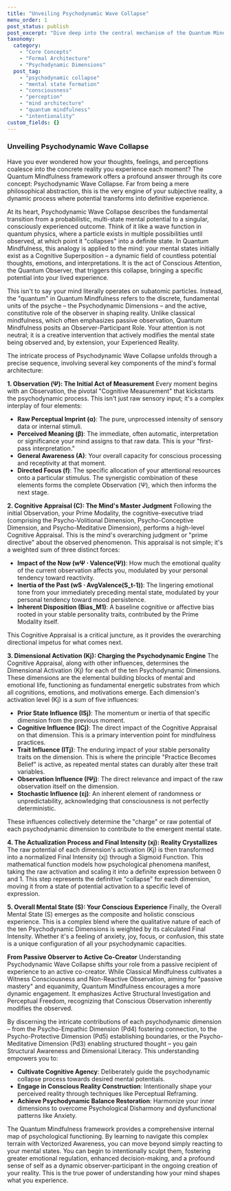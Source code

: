 ```yaml
---
title: "Unveiling Psychodynamic Wave Collapse"
menu_order: 1
post_status: publish
post_excerpt: "Dive deep into the central mechanism of the Quantum Mindfulness framework: Psychodynamic Wave Collapse. This article explains how your conscious attention transforms a field of mental potentials into the singular, experienced reality of your thoughts and feelings. Discover the intricate interplay of psychodynamic dimensions and cognitive processes that shape your inner world, offering a profound path to self-mastery."
taxonomy:
  category:
    - "Core Concepts"
    - "Formal Architecture"
    - "Psychodynamic Dimensions"
  post_tag:
    - "psychodynamic collapse"
    - "mental state formation"
    - "consciousness"
    - "perception"
    - "mind architecture"
    - "quantum mindfulness"
    - "intentionality"
custom_fields: {}
---
```


### Unveiling Psychodynamic Wave Collapse

Have you ever wondered how your thoughts, feelings, and perceptions coalesce into the concrete reality you experience each moment? The Quantum Mindfulness framework offers a profound answer through its core concept: Psychodynamic Wave Collapse. Far from being a mere philosophical abstraction, this is the very engine of your subjective reality, a dynamic process where potential transforms into definitive experience.

At its heart, Psychodynamic Wave Collapse describes the fundamental transition from a probabilistic, multi-state mental potential to a singular, consciously experienced outcome. Think of it like a wave function in quantum physics, where a particle exists in multiple possibilities until observed, at which point it "collapses" into a definite state. In Quantum Mindfulness, this analogy is applied to the mind: your mental states initially exist as a Cognitive Superposition – a dynamic field of countless potential thoughts, emotions, and interpretations. It is the act of Conscious Attention, the Quantum Observer, that triggers this collapse, bringing a specific potential into your lived experience.

This isn't to say your mind literally operates on subatomic particles. Instead, the "quantum" in Quantum Mindfulness refers to the discrete, fundamental units of the psyche – the Psychodynamic Dimensions – and the active, constitutive role of the observer in shaping reality. Unlike classical mindfulness, which often emphasizes passive observation, Quantum Mindfulness posits an Observer-Participant Role. Your attention is not neutral; it is a creative intervention that actively modifies the mental state being observed and, by extension, your Experienced Reality.

The intricate process of Psychodynamic Wave Collapse unfolds through a precise sequence, involving several key components of the mind's formal architecture:

**1. Observation (Ψ): The Initial Act of Measurement**
Every moment begins with an Observation, the pivotal "Cognitive Measurement" that kickstarts the psychodynamic process. This isn't just raw sensory input; it's a complex interplay of four elements:
*   **Raw Perceptual Imprint (α)**: The pure, unprocessed intensity of sensory data or internal stimuli.
*   **Perceived Meaning (β)**: The immediate, often automatic, interpretation or significance your mind assigns to that raw data. This is your "first-pass interpretation."
*   **General Awareness (A)**: Your overall capacity for conscious processing and receptivity at that moment.
*   **Directed Focus (f)**: The specific allocation of your attentional resources onto a particular stimulus.
The synergistic combination of these elements forms the complete Observation (Ψ), which then informs the next stage.

**2. Cognitive Appraisal (C): The Mind's Master Judgment**
Following the initial Observation, your Prime Modality, the cognitive-executive triad (comprising the Psycho-Volitional Dimension, Psycho-Conceptive Dimension, and Psycho-Meditative Dimension), performs a high-level Cognitive Appraisal. This is the mind's overarching judgment or "prime directive" about the observed phenomenon. This appraisal is not simple; it's a weighted sum of three distinct forces:
*   **Impact of the Now (wΨ ⋅ Valence(Ψ))**: How much the emotional quality of the current observation affects you, modulated by your personal tendency toward reactivity.
*   **Inertia of the Past (wS ⋅ AvgValence(S_t-1))**: The lingering emotional tone from your immediately preceding mental state, modulated by your personal tendency toward mood persistence.
*   **Inherent Disposition (Bias_M1)**: A baseline cognitive or affective bias rooted in your stable personality traits, contributed by the Prime Modality itself.

This Cognitive Appraisal is a critical juncture, as it provides the overarching directional impetus for what comes next.

**3. Dimensional Activation (Kj): Charging the Psychodynamic Engine**
The Cognitive Appraisal, along with other influences, determines the Dimensional Activation (Kj) for each of the ten Psychodynamic Dimensions. These dimensions are the elemental building blocks of mental and emotional life, functioning as fundamental energetic substrates from which all cognitions, emotions, and motivations emerge. Each dimension's activation level (Kj) is a sum of five influences:
*   **Prior State Influence (ISj)**: The momentum or inertia of that specific dimension from the previous moment.
*   **Cognitive Influence (ICj)**: The direct impact of the Cognitive Appraisal on that dimension. This is a primary intervention point for mindfulness practices.
*   **Trait Influence (ITj)**: The enduring impact of your stable personality traits on the dimension. This is where the principle "Practice Becomes Belief" is active, as repeated mental states can durably alter these trait variables.
*   **Observation Influence (IΨj)**: The direct relevance and impact of the raw observation itself on the dimension.
*   **Stochastic Influence (εj)**: An inherent element of randomness or unpredictability, acknowledging that consciousness is not perfectly deterministic.

These influences collectively determine the "charge" or raw potential of each psychodynamic dimension to contribute to the emergent mental state.

**4. The Actualization Process and Final Intensity (xj): Reality Crystallizes**
The raw potential of each dimension's activation (Kj) is then transformed into a normalized Final Intensity (xj) through a Sigmoid Function. This mathematical function models how psychological phenomena manifest, taking the raw activation and scaling it into a definite expression between 0 and 1. This step represents the definitive "collapse" for each dimension, moving it from a state of potential activation to a specific level of expression.

**5. Overall Mental State (S): Your Conscious Experience**
Finally, the Overall Mental State (S) emerges as the composite and holistic conscious experience. This is a complex blend where the qualitative nature of each of the ten Psychodynamic Dimensions is weighted by its calculated Final Intensity. Whether it's a feeling of anxiety, joy, focus, or confusion, this state is a unique configuration of all your psychodynamic capacities.

**From Passive Observer to Active Co-Creator**
Understanding Psychodynamic Wave Collapse shifts your role from a passive recipient of experience to an active co-creator. While Classical Mindfulness cultivates a Witness Consciousness and Non-Reactive Observation, aiming for "passive mastery" and equanimity, Quantum Mindfulness encourages a more dynamic engagement. It emphasizes Active Structural Investigation and Perceptual Freedom, recognizing that Conscious Observation inherently modifies the observed.

By discerning the intricate contributions of each psychodynamic dimension – from the Psycho-Empathic Dimension (Pd4) fostering connection, to the Psycho-Protective Dimension (Pd5) establishing boundaries, or the Psycho-Meditative Dimension (Pd3) enabling structured thought – you gain Structural Awareness and Dimensional Literacy. This understanding empowers you to:
*   **Cultivate Cognitive Agency**: Deliberately guide the psychodynamic collapse process towards desired mental potentials.
*   **Engage in Conscious Reality Construction**: Intentionally shape your perceived reality through techniques like Perceptual Reframing.
*   **Achieve Psychodynamic Balance Restoration**: Harmonize your inner dimensions to overcome Psychological Disharmony and dysfunctional patterns like Anxiety.

The Quantum Mindfulness framework provides a comprehensive internal map of psychological functioning. By learning to navigate this complex terrain with Vectorized Awareness, you can move beyond simply reacting to your mental states. You can begin to intentionally sculpt them, fostering greater emotional regulation, enhanced decision-making, and a profound sense of self as a dynamic observer-participant in the ongoing creation of your reality. This is the true power of understanding how your mind shapes what you experience.